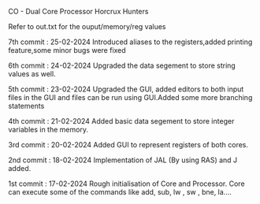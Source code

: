CO - Dual Core Processor
Horcrux Hunters

Refer to out.txt for the ouput/memory/reg values

7th commit : 25-02-2024
Introduced aliases to the registers,added printing feature,some minor bugs were fixed

6th commit : 24-02-2024
Upgraded the data segement to store string values as well.

5th commit : 23-02-2024
Upgraded the GUI, added editors to both input files in the GUI and files can be run using GUI.Added some more branching statements

4th commit : 21-02-2024
Added basic data segement to store integer variables in the memory.

3rd commit : 20-02-2024
Added GUI to represent registers of both cores. 

2nd commit : 18-02-2024
Implementation of JAL (By using RAS) and J added.

1st commit : 17-02-2024
Rough initialisation of Core and Processor.
Core can execute some of the commands like add, sub, lw , sw , bne, la....



